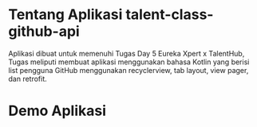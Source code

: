 # Tentang Aplikasi talent-class-github-api
Aplikasi dibuat untuk memenuhi Tugas Day 5 Eureka Xpert x TalentHub, Tugas meliputi membuat aplikasi menggunakan bahasa Kotlin yang berisi list pengguna GitHub menggunakan recyclerview, tab layout, view pager, dan retrofit.

# Demo Aplikasi
